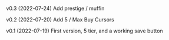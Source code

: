 v0.3 (2022-07-24)
Add prestige / muffin

v0.2 (2022-07-20)
Add 5 / Max Buy Cursors

v0.1 (2022-07-19)
First version, 5 tier, and a working save button